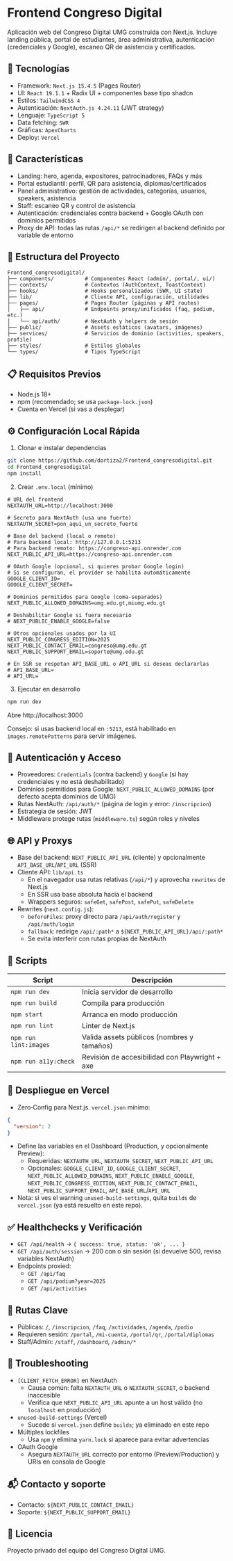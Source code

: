 # Frontend Congreso Digital

Aplicación web del Congreso Digital UMG construida con Next.js. Incluye landing pública, portal de estudiantes, área administrativa, autenticación (credenciales y Google), escaneo QR de asistencia y certificados.

## 🚀 Tecnologías

- Framework: `Next.js 15.4.5` (Pages Router)
- UI: `React 19.1.1` + Radix UI + componentes base tipo shadcn
- Estilos: `TailwindCSS 4`
- Autenticación: `NextAuth.js 4.24.11` (JWT strategy)
- Lenguaje: `TypeScript 5`
- Data fetching: `SWR`
- Gráficas: `ApexCharts`
- Deploy: `Vercel`

## 🧩 Características

- Landing: hero, agenda, expositores, patrocinadores, FAQs y más
- Portal estudiantil: perfil, QR para asistencia, diplomas/certificados
- Panel administrativo: gestión de actividades, categorías, usuarios, speakers, asistencia
- Staff: escaneo QR y control de asistencia
- Autenticación: credenciales contra backend + Google OAuth con dominios permitidos
- Proxy de API: todas las rutas `/api/*` se redirigen al backend definido por variable de entorno

## 📁 Estructura del Proyecto

```
Frontend_congresodigital/
├── components/          # Componentes React (admin/, portal/, ui/)
├── contexts/            # Contextos (AuthContext, ToastContext)
├── hooks/               # Hooks personalizados (SWR, UI state)
├── lib/                 # Cliente API, configuración, utilidades
├── pages/               # Pages Router (páginas y API routes)
│   ├── api/             # Endpoints proxy/unificados (faq, podium, etc.)
│   └── api/auth/        # NextAuth y helpers de sesión
├── public/              # Assets estáticos (avatars, imágenes)
├── services/            # Servicios de dominio (activities, speakers, profile)
├── styles/              # Estilos globales
└── types/               # Tipos TypeScript
```

## 📋 Requisitos Previos

- Node.js 18+
- npm (recomendado; se usa `package-lock.json`)
- Cuenta en Vercel (si vas a desplegar)

## ⚙️ Configuración Local Rápida

1) Clonar e instalar dependencias
```bash
git clone https://github.com/dortiza2/Frontend_congresodigital.git
cd Frontend_congresodigital
npm install
```

2) Crear `.env.local` (mínimo)
```
# URL del frontend
NEXTAUTH_URL=http://localhost:3000

# Secreto para NextAuth (usa uno fuerte)
NEXTAUTH_SECRET=pon_aqui_un_secreto_fuerte

# Base del backend (local o remoto)
# Para backend local: http://127.0.0.1:5213
# Para backend remoto: https://congreso-api.onrender.com
NEXT_PUBLIC_API_URL=https://congreso-api.onrender.com

# OAuth Google (opcional, si quieres probar Google login)
# Si se configuran, el provider se habilita automáticamente
GOOGLE_CLIENT_ID=
GOOGLE_CLIENT_SECRET=

# Dominios permitidos para Google (coma-separados)
NEXT_PUBLIC_ALLOWED_DOMAINS=umg.edu.gt,miumg.edu.gt

# Deshabilitar Google si fuera necesario
# NEXT_PUBLIC_ENABLE_GOOGLE=false

# Otros opcionales usados por la UI
NEXT_PUBLIC_CONGRESS_EDITION=2025
NEXT_PUBLIC_CONTACT_EMAIL=congreso@umg.edu.gt
NEXT_PUBLIC_SUPPORT_EMAIL=soporte@umg.edu.gt

# En SSR se respetan API_BASE_URL o API_URL si deseas declararlas
# API_BASE_URL=
# API_URL=
```

3) Ejecutar en desarrollo
```bash
npm run dev
```
Abre http://localhost:3000

Consejo: si usas backend local en `:5213`, está habilitado en `images.remotePatterns` para servir imágenes.

## 🔐 Autenticación y Acceso

- Proveedores: `Credentials` (contra backend) y `Google` (si hay credenciales y no está deshabilitado)
- Dominios permitidos para Google: `NEXT_PUBLIC_ALLOWED_DOMAINS` (por defecto acepta dominios de UMG)
- Rutas NextAuth: `/api/auth/*` (página de login y error: `/inscripcion`)
- Estrategia de sesión: JWT
- Middleware protege rutas (`middleware.ts`) según roles y niveles

## 🌐 API y Proxys

- Base del backend: `NEXT_PUBLIC_API_URL` (cliente) y opcionalmente `API_BASE_URL`/`API_URL` (SSR)
- Cliente API: `lib/api.ts`
  - En el navegador usa rutas relativas (`/api/*`) y aprovecha `rewrites` de Next.js
  - En SSR usa base absoluta hacia el backend
  - Wrappers seguros: `safeGet`, `safePost`, `safePut`, `safeDelete`
- Rewrites (`next.config.js`):
  - `beforeFiles`: proxy directo para `/api/auth/register` y `/api/auth/login`
  - `fallback`: redirige `/api/:path*` a `${NEXT_PUBLIC_API_URL}/api/:path*`
  - Se evita interferir con rutas propias de NextAuth

## 🧪 Scripts

| Script | Descripción |
|---|---|
| `npm run dev` | Inicia servidor de desarrollo |
| `npm run build` | Compila para producción |
| `npm start` | Arranca en modo producción |
| `npm run lint` | Linter de Next.js |
| `npm run lint:images` | Valida assets públicos (nombres y tamaños) |
| `npm run a11y:check` | Revisión de accesibilidad con Playwright + axe |

## 🚀 Despliegue en Vercel

- Zero‑Config para Next.js. `vercel.json` mínimo:
```json
{
  "version": 2
}
```
- Define las variables en el Dashboard (Production, y opcionalmente Preview):
  - Requeridas: `NEXTAUTH_URL`, `NEXTAUTH_SECRET`, `NEXT_PUBLIC_API_URL`
  - Opcionales: `GOOGLE_CLIENT_ID`, `GOOGLE_CLIENT_SECRET`, `NEXT_PUBLIC_ALLOWED_DOMAINS`, `NEXT_PUBLIC_ENABLE_GOOGLE`, `NEXT_PUBLIC_CONGRESS_EDITION`, `NEXT_PUBLIC_CONTACT_EMAIL`, `NEXT_PUBLIC_SUPPORT_EMAIL`, `API_BASE_URL`/`API_URL`
- Nota: si ves el warning `unused-build-settings`, quita `builds` de `vercel.json` (ya está resuelto en este repo).

## ✅ Healthchecks y Verificación

- `GET /api/health` → `{ success: true, status: 'ok', ... }`
- `GET /api/auth/session` → 200 con o sin sesión (si devuelve 500, revisa variables NextAuth)
- Endpoints proxied:
  - `GET /api/faq`
  - `GET /api/podium?year=2025`
  - `GET /api/activities`

## 🧭 Rutas Clave

- Públicas: `/`, `/inscripcion`, `/faq`, `/actividades`, `/agenda`, `/podio`
- Requieren sesión: `/portal`, `/mi-cuenta`, `/portal/qr`, `/portal/diplomas`
- Staff/Admin: `/staff`, `/dashboard`, `/admin/*`

## 🐞 Troubleshooting

- `[CLIENT_FETCH_ERROR]` en NextAuth
  - Causa común: falta `NEXTAUTH_URL` o `NEXTAUTH_SECRET`, o backend inaccesible
  - Verifica que `NEXT_PUBLIC_API_URL` apunte a un host válido (no `localhost` en producción)
- `unused-build-settings` (Vercel)
  - Sucede si `vercel.json` define `builds`; ya eliminado en este repo
- Múltiples lockfiles
  - Usa `npm` y elimina `yarn.lock` si aparece para evitar advertencias
- OAuth Google
  - Asegura `NEXTAUTH_URL` correcto por entorno (Preview/Production) y URIs en consola de Google

## 📬 Contacto y soporte

- Contacto: `${NEXT_PUBLIC_CONTACT_EMAIL}`
- Soporte: `${NEXT_PUBLIC_SUPPORT_EMAIL}`

## 📝 Licencia

Proyecto privado del equipo del Congreso Digital UMG.